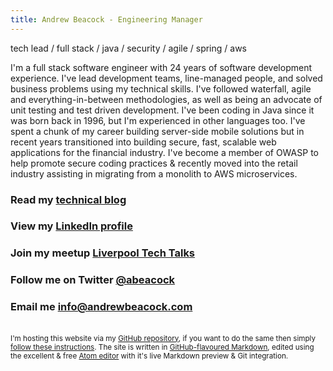 ```yaml
---
title: Andrew Beacock - Engineering Manager
---
```


tech lead / full stack / java / security / agile / spring / aws

I'm a full stack software engineer with 24 years of software development experience. I've lead development teams, line-managed people, and solved business problems using my technical skills. I've followed waterfall, agile and everything-in-between methodologies, as well as being an advocate of unit testing and test driven development.  I've been coding in Java since it was born back in 1996, but I'm experienced in other languages too. I've spent a chunk of my career building server-side mobile solutions but in recent years transitioned into building secure, fast, scalable web applications for the financial industry. I've become a member of OWASP to help promote secure coding practices & recently moved into the retail industry assisting in migrating from a monolith to AWS microservices.

### Read my [technical blog](https://blog.andrewbeacock.com)

### View my [LinkedIn profile](https://www.linkedin.com/in/andrewbeacock/)

### Join my meetup [Liverpool Tech Talks](https://www.meetup.com/Liverpool-Tech-Meetup/)

### Follow me on Twitter [@abeacock](https://twitter.com/abeacock)

### Email me <info@andrewbeacock.com>

<br/><small>I'm hosting this website via my [GitHub repository](https://github.com/abeacock/), if you want to do the same then simply [follow these instructions](https://pages.github.com/).  The site is written in [GitHub-flavoured Markdown](https://guides.github.com/features/mastering-markdown/), edited using the excellent & free [Atom editor](https://atom.io/) with it's live Markdown preview & Git integration.</small>
